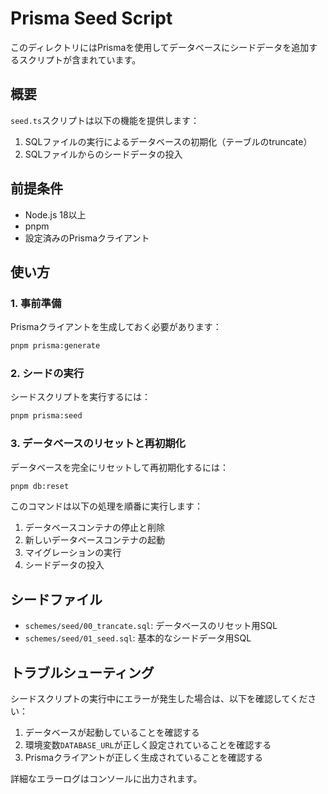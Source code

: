# Prisma Seed Script

このディレクトリにはPrismaを使用してデータベースにシードデータを追加するスクリプトが含まれています。

## 概要

`seed.ts`スクリプトは以下の機能を提供します：

1. SQLファイルの実行によるデータベースの初期化（テーブルのtruncate）
2. SQLファイルからのシードデータの投入

## 前提条件

- Node.js 18以上
- pnpm
- 設定済みのPrismaクライアント

## 使い方

### 1. 事前準備

Prismaクライアントを生成しておく必要があります：

```bash
pnpm prisma:generate
```

### 2. シードの実行

シードスクリプトを実行するには：

```bash
pnpm prisma:seed
```

### 3. データベースのリセットと再初期化

データベースを完全にリセットして再初期化するには：

```bash
pnpm db:reset
```

このコマンドは以下の処理を順番に実行します：
1. データベースコンテナの停止と削除
2. 新しいデータベースコンテナの起動
3. マイグレーションの実行
4. シードデータの投入

## シードファイル

- `schemes/seed/00_trancate.sql`: データベースのリセット用SQL
- `schemes/seed/01_seed.sql`: 基本的なシードデータ用SQL

## トラブルシューティング

シードスクリプトの実行中にエラーが発生した場合は、以下を確認してください：

1. データベースが起動していることを確認する
2. 環境変数`DATABASE_URL`が正しく設定されていることを確認する
3. Prismaクライアントが正しく生成されていることを確認する

詳細なエラーログはコンソールに出力されます。
